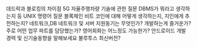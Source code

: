 데드락과 블로킹의 차이점
5G 자율주행차량 기술에 관한 질문
DBMS가 뭐라고 생각하는지 등
UNIX 명령어 질문
블록체인
비트 코인에 대해 어떻게 생각하는지, 지인에게 추천하는지? 
네트워크,DB
네트워크 및 서버
지원동기는 무엇인가?
개발하는게 즐거운가?
주로 어떤 업무 파트를 담당했는가?
영어회화는 어느정도 가능한가?
안드로이드 개발 경력 및 신기술동향을 말해보세요
불루투스 최신버전?